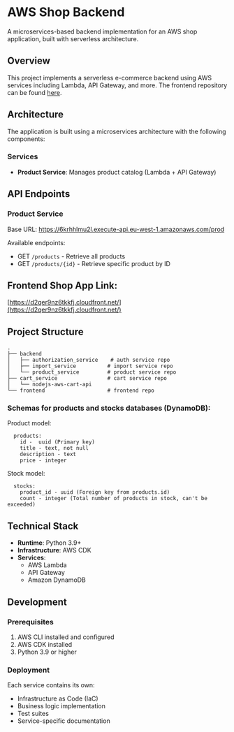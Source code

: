 # AWS Shop Backend

A microservices-based backend implementation for an AWS shop application, built with serverless architecture.

## Overview

This project implements a serverless e-commerce backend using AWS services including Lambda, API Gateway, and more. The frontend repository can be found [here](https://github.com/OlgaPrikhodko/nodejs-aws-shop-react).

## Architecture

The application is built using a microservices architecture with the following components:

### Services

- **Product Service**: Manages product catalog (Lambda + API Gateway)
<!-- - **Authorization Service**: Handles user authentication and authorization
- **Import Service**: Manages product import operations
- **Cart Service**: Handles shopping cart operations -->

## API Endpoints

### Product Service
Base URL: https://6krhhlmu2l.execute-api.eu-west-1.amazonaws.com/prod

Available endpoints:
- GET `/products` - Retrieve all products
- GET `/products/{id}` - Retrieve specific product by ID

## Frontend Shop App Link:

[https://d2qer9nz6tkkfj.cloudfront.net/](https://d2qer9nz6tkkfj.cloudfront.net/)

## Project Structure

```
.
├── backend
│   ├── authorization_service    # auth service repo
│   ├── import_service          # import service repo
│   └── product_service         # product service repo
├── cart_service                # cart service repo
│   └── nodejs-aws-cart-api
└── frontend                    # frontend repo
```


### Schemas for products and stocks databases (DynamoDB):

Product model:

```
  products:
    id -  uuid (Primary key)
    title - text, not null
    description - text
    price - integer
```

Stock model:

```
  stocks:
    product_id - uuid (Foreign key from products.id)
    count - integer (Total number of products in stock, can't be exceeded)
```

## Technical Stack

- **Runtime**: Python 3.9+
- **Infrastructure**: AWS CDK
- **Services**:
  - AWS Lambda
  - API Gateway
  - Amazon DynamoDB

## Development

### Prerequisites

1. AWS CLI installed and configured
2. AWS CDK installed
3. Python 3.9 or higher

### Deployment

Each service contains its own:
- Infrastructure as Code (IaC)
- Business logic implementation
- Test suites
- Service-specific documentation